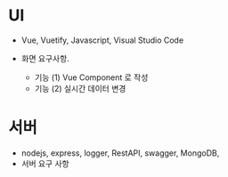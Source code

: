 # UI
* Vue, Vuetify, Javascript, Visual Studio Code   

* 화면 요구사항. 
  * 기능 (1) Vue Component 로 작성
  * 기능 (2) 실시간 데이터 변경

# 서버
* nodejs, express, logger, RestAPI, swagger, MongoDB, 
* 서버 요구 사항
